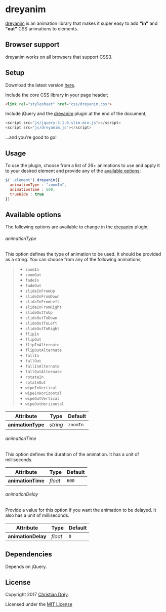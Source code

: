 # dreyanim
[dreyanim](https://github.com/christiandrey/dreyanim) is an animation library that makes it super easy to add **"in"** and **"out"** CSS animations to elements.

## Browser support

dreyanim works on all browsers that support CSS3.

## Setup

Download the latest version [here](https://github.com/christiandrey/dreyanim/releases).

Include the core CSS library in your page header;

``` html
<link rel="stylesheet" href="css/dreyanim.css">
```

Include jQuery and the [dreyanim](https://github.com/christiandrey/dreyanim/releases) plugin at the end of the document;

``` js
<script src="js/jquery-3.1.0.slim.min.js"></script>
<script src="js/dreyanim.js"></script>
```

...and you're good to go!

## Usage

To use the plugin, choose from a list of 26+ animations to use and apply it to your desired element and provide any of the [available options](#available-options);

``` js
$('.element').dreyanim({
  animationType : "zoomIn",
  animationTime : 600,
  trueHide : true
})
```

## Available options

The following options are available to change in the [dreyanim](https://github.com/christiandrey/dreyanim/releases) plugin;

###### animationType
This option defines the type of animation to be used. It should be provided as a string. You can choose from any of the following animations;
> * `zoomIn`
> * `zoomOut`
> * `fadeIn`
> * `fadeOut`
> * `slideInFromUp`
> * `slideInFromDown`
> * `slideInFromLeft`
> * `slideInFromRight`
> * `slideOutToUp`
> * `slideOutToDown`
> * `slideOutToLeft`
> * `slideOutToRight`
> * `flipIn`
> * `flipOut`
> * `flipInAlternate`
> * `flipOutAlternate`
> * `fallIn`
> * `fallOut`
> * `fallInAlternate`
> * `fallOutAlternate`
> * `rotateIn`
> * `rotateOut`
> * `wipeInVertical`
> * `wipeInHorizontal`
> * `wipeOutVertical`
> * `wipeOutHorizontal`

| Attribute     | Type   | Default |
|---------------|--------|---------|
| **animationType** | *string* | `zoomIn`  |


###### animationTime
This option defines the duration of the animation. It has a unit of milliseconds.

| Attribute     | Type   | Default |
|---------------|--------|---------|
| **animationTime** | *float* | `600`  |


###### animationDelay
Provide a value for this option if you want the animation to be delayed. It also has a unit of milliseconds.

| Attribute     | Type   | Default |
|---------------|--------|---------|
| **animationDelay** | *float* | `0`  |



## Dependencies

Depends on jQuery.

## License

Copyright 2017 [Christian Dréy](https://www.github.com/christiandrey).

Licensed under the [MIT License](https://christiandrey.mit-license.org/)
